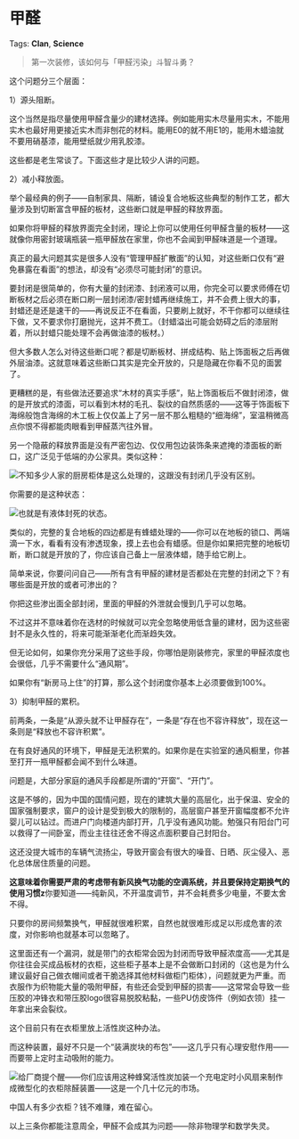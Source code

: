 # 甲醛

Tags: **Clan**, **Science**

> 第一次装修，该如何与「甲醛污染」斗智斗勇？



这个问题分三个层面：

1）源头阻断。

这个当然是指尽量使用甲醛含量少的建材选择。例如能用实木尽量用实木，不能用实木也最好用更接近实木而非刨花的材料。能用E0的就不用E1的，能用木蜡油就不要用硝基漆，能用壁纸就少用乳胶漆。

这些都是老生常谈了。下面这些才是比较少人讲的问题。

2）减小释放面。

举个最经典的例子——自制家具、隔断，铺设复合地板这些典型的制作工艺，都大量涉及到切断富含甲醛的板材，这些断口就是甲醛的释放界面。

如果你将甲醛的释放界面完全封闭，理论上你可以使用任何甲醛含量的板材——这就像你用密封玻璃瓶装一瓶甲醛放在家里，你也不会闻到甲醛味道是一个道理。

真正的最大问题其实是很多人没有“管理甲醛扩散面”的认知，对这些断口仅有“避免暴露在看面”的想法，却没有“必须尽可能封闭”的意识。

要封闭是很简单的，你有大量的封闭漆、封闭液可以用，你完全可以要求师傅在切断板材之后必须在断口刷一层封闭漆/密封蜡再继续施工，并不会费上很大的事，封蜡还是还是速干的——再说反正不在看面，只要刷上就好，不干你都可以继续往下做，又不要求你打磨抛光，这并不费工。（封蜡溢出可能会妨碍之后的漆层附着，所以封蜡只能处理不会再做油漆的板材。）

但大多数人怎么对待这些断口呢？都是切断板材、拼成结构、贴上饰面板之后再做外层油漆。这就意味着这些断口其实是完全开放的，只是隐藏在你看不见的面罢了。

更糟糕的是，有些做法还要追求“木材的真实手感”，贴上饰面板后不做封闭漆，做的是开放式的漆面，可以看到木材的毛孔、裂纹的自然质感的——这等于饰面板下海绵般饱含海绵的木工板上仅仅盖上了另一层不那么粗糙的“细海绵”，室温稍微高点你恨不得都能肉眼看到甲醛蒸汽往外冒。

另一个隐蔽的释放界面是没有严密包边、仅仅用包边装饰条来遮掩的漆面板的断口，这广泛见于低端的办公家具。类似这种：

![](https://pic1.zhimg.com/50/v2-c823b4e5ef03a099d5e1f8635f1b06c3_720w.jpg?source=2c26e567)不知多少人家的厨房柜体是这么处理的，这跟没有封闭几乎没有区别。

你需要的是这种状态：

![](https://picx.zhimg.com/50/v2-2e10d3884b93de36ce7d6185debdf7fc_720w.jpg?source=2c26e567)也就是有液体封死的状态。

类似的，完整的复合地板的四边都是有蜂蜡处理的——你可以在地板的锁口、两端滴一下水，看看有没有渗透现象，摸上去也会有蜡感。但是你如果把完整的地板切断，断口就是开放的了，你应该自己备上一层液体蜡，随手给它刷上。

简单来说，你要问问自己——所有含有甲醛的建材是否都处在完整的封闭之下？有哪些面是开放的或者可渗出的？

你把这些渗出面全部封闭，里面的甲醛的外泄就会慢到几乎可以忽略。

不过这并不意味着你在选材的时候就可以完全忽略使用低含量的建材，因为这些密封不是永久性的，将来可能渐渐老化而渐趋失效。

但无论如何，如果你充分采用了这些手段，你哪怕是刚装修完，家里的甲醛浓度也会很低，几乎不需要什么“通风期”。

如果你有“新房马上住”的打算，那么这个封闭度你基本上必须要做到100%。

  


3）抑制甲醛的累积。

前两条，一条是“从源头就不让甲醛存在”，一条是“存在也不容许释放”，现在这一条则是“释放也不容许积累”。

在有良好通风的环境下，甲醛是无法积累的。如果你是在实验室的通风橱里，你甚至打开一瓶甲醛都会闻不到什么味道。

问题是，大部分家庭的通风手段都是所谓的“开窗”、“开门”。

这是不够的，因为中国的国情问题，现在的建筑大量的高层化，出于保温、安全的国家强制要求，窗户的设计是受到极大的限制的，高层窗户甚至开窗幅度都不允许婴儿可以钻过。而进户门向楼道内部打开，几乎没有通风功能。勉强只有阳台门可以救得了一间卧室，而业主往往还舍不得这点面积要自己封阳台。

这还没提大城市的车辆气流扬尘，导致开窗会有很大的噪音、日晒、灰尘侵入、恶化总体居住质量的问题。

**这意味着你需要严肃的考虑带有新风换气功能的空调系统，并且要保持定期换气的使用习惯z**你要知道——纯新风，不开温度调节，并不会耗费多少电量，不要太舍不得。

只要你的房间频繁换气，甲醛就很难积累，自然也就很难形成足以形成危害的浓度，对你影响也就基本可以忽略了。

这里面还有一个漏洞，就是带门的衣柜常会因为封闭而导致甲醛浓度高——尤其是你往往会买成品板材的衣柜，这些柜子基本上是不会做断口封闭的（这也是为什么建议最好自己做衣帽间或者干脆选择其他材料做柜门柜体），问题就更为严重。而衣服作为织物能大量的吸附甲醛，有些还会受到甲醛的损害——这常常会导致一些压胶的冲锋衣和带压胶logo很容易脱胶粘黏，一些PU仿皮饰件（例如衣领）挂一年拿出来会裂纹。

这个目前只有在衣柜里放上活性炭这种办法。

而这种装置，最好不只是一个“装满炭块的布包”——这几乎只有心理安慰作用——而要带上定时主动吸附的能力。

![](https://picx.zhimg.com/50/v2-04a7f64c74be4b6f6ef4d3663ed7f129_720w.jpg?source=2c26e567)给厂商提个醒——你们应该用这种蜂窝活性炭加装一个充电定时小风扇来制作成微型化的衣柜除醛装置——这是一个几十亿元的市场。

中国人有多少衣柜？钱不难赚，难在留心。

  


  


以上三条你都能注意周全，甲醛不会成其为问题——除非物理学和数学失灵。



